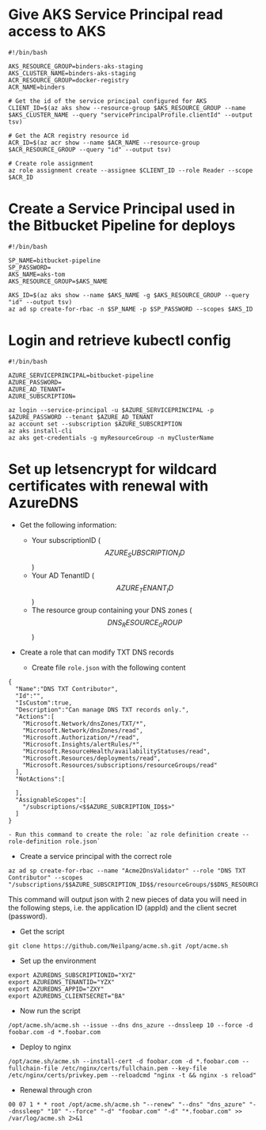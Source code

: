 
# Give AKS Service Principal read access to AKS

```
#!/bin/bash

AKS_RESOURCE_GROUP=binders-aks-staging
AKS_CLUSTER_NAME=binders-aks-staging
ACR_RESOURCE_GROUP=docker-registry
ACR_NAME=binders

# Get the id of the service principal configured for AKS
CLIENT_ID=$(az aks show --resource-group $AKS_RESOURCE_GROUP --name $AKS_CLUSTER_NAME --query "servicePrincipalProfile.clientId" --output tsv)

# Get the ACR registry resource id
ACR_ID=$(az acr show --name $ACR_NAME --resource-group $ACR_RESOURCE_GROUP --query "id" --output tsv)

# Create role assignment
az role assignment create --assignee $CLIENT_ID --role Reader --scope $ACR_ID
```

# Create a Service Principal used in the Bitbucket Pipeline for deploys
```
#!/bin/bash

SP_NAME=bitbucket-pipeline
SP_PASSWORD=
AKS_NAME=aks-tom
AKS_RESOURCE_GROUP=$AKS_NAME

AKS_ID=$(az aks show --name $AKS_NAME -g $AKS_RESOURCE_GROUP --query "id" --output tsv)
az ad sp create-for-rbac -n $SP_NAME -p $SP_PASSWORD --scopes $AKS_ID
```

# Login and retrieve kubectl config
```
#!/bin/bash

AZURE_SERVICEPRINCIPAL=bitbucket-pipeline
AZURE_PASSWORD=
AZURE_AD_TENANT=
AZURE_SUBSCRIPTION=

az login --service-principal -u $AZURE_SERVICEPRINCIPAL -p $AZURE_PASSWORD --tenant $AZURE_AD_TENANT
az account set --subscription $AZURE_SUBSCRIPTION
az aks install-cli
az aks get-credentials -g myResourceGroup -n myClusterName
```


# Set up letsencrypt for wildcard certificates with renewal with AzureDNS

- Get the following information:
    - Your subscriptionID ($$AZURE_SUBSCRIPTION_ID$$)
    - Your AD TenantID ($$AZURE_TENANT_ID$$)
    - The resource group containing your DNS zones ($$DNS_RESOURCE_GROUP$$)

- Create a role that can modify TXT DNS records
    - Create file `role.json` with the following content
```
{
  "Name":"DNS TXT Contributor",
  "Id":"",
  "IsCustom":true,
  "Description":"Can manage DNS TXT records only.",
  "Actions":[
    "Microsoft.Network/dnsZones/TXT/*",
    "Microsoft.Network/dnsZones/read",
    "Microsoft.Authorization/*/read",
    "Microsoft.Insights/alertRules/*",
    "Microsoft.ResourceHealth/availabilityStatuses/read",
    "Microsoft.Resources/deployments/read",
    "Microsoft.Resources/subscriptions/resourceGroups/read"
  ],
  "NotActions":[

  ],
  "AssignableScopes":[
    "/subscriptions/<$$AZURE_SUBCRIPTION_ID$$>"
  ]
}
```
    - Run this command to create the role: `az role definition create --role-definition role.json`

- Create a service principal with the correct role
```
az ad sp create-for-rbac --name "Acme2DnsValidator" --role "DNS TXT Contributor" --scopes "/subscriptions/$$AZURE_SUBSCRIPTION_ID$$/resourceGroups/$$DNS_RESOURCE_GROUP$$"
```
This command will output json with 2 new pieces of data you will need in the following steps, i.e. the application ID (appId) and the client secret (password).

- Get the script
```
git clone https://github.com/Neilpang/acme.sh.git /opt/acme.sh
```

- Set up the environment
```
export AZUREDNS_SUBSCRIPTIONID="XYZ"
export AZUREDNS_TENANTID="YZX"
export AZUREDNS_APPID="ZXY"
export AZUREDNS_CLIENTSECRET="BA"
```

- Now run the script
```
/opt/acme.sh/acme.sh --issue --dns dns_azure --dnssleep 10 --force -d foobar.com -d *.foobar.com
```

- Deploy to nginx
```
/opt/acme.sh/acme.sh --install-cert -d foobar.com -d *.foobar.com --fullchain-file /etc/nginx/certs/fullchain.pem --key-file /etc/nginx/certs/privkey.pem --reloadcmd "nginx -t && nginx -s reload"
```

- Renewal through cron
```
00 07 1 * * root /opt/acme.sh/acme.sh "--renew" "--dns" "dns_azure" "--dnssleep" "10" "--force" "-d" "foobar.com" "-d" "*.foobar.com" >> /var/log/acme.sh 2>&1
```